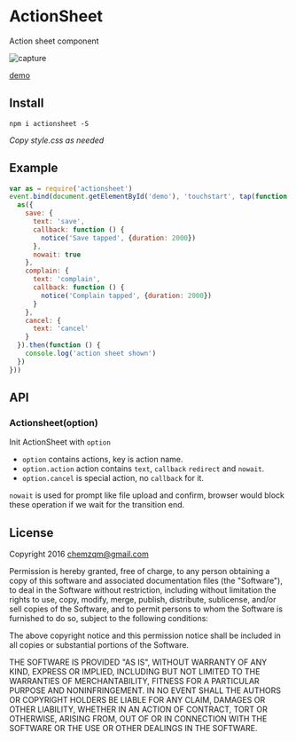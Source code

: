# ActionSheet

Action sheet component

![capture](https://chemzqm.me/images/04-10/actionsheet.jpeg)

[demo](https://chemzqm.github.io/actionsheet)

## Install

    npm i actionsheet -S

_Copy style.css as needed_

## Example

``` js
var as = require('actionsheet')
event.bind(document.getElementById('demo'), 'touchstart', tap(function () {
  as({
    save: {
      text: 'save',
      callback: function () {
        notice('Save tapped', {duration: 2000})
      },
      nowait: true
    },
    complain: {
      text: 'complain',
      callback: function () {
        notice('Complain tapped', {duration: 2000})
      }
    },
    cancel: {
      text: 'cancel'
    }
  }).then(function () {
    console.log('action sheet shown')
  })
}))
```

## API

### Actionsheet(option)

Init ActionSheet with `option`

* `option` contains actions, key is action name.
* `option.action` action contains `text`, `callback` `redirect` and `nowait`.
* `option.cancel` is special action, no `callback` for it.

`nowait` is used for prompt like file upload and confirm, browser would block
these operation if we wait for the transition end.

## License

  Copyright 2016 chemzqm@gmail.com

  Permission is hereby granted, free of charge, to any person obtaining
  a copy of this software and associated documentation files (the "Software"),
  to deal in the Software without restriction, including without limitation
  the rights to use, copy, modify, merge, publish, distribute, sublicense,
  and/or sell copies of the Software, and to permit persons to whom the
  Software is furnished to do so, subject to the following conditions:

  The above copyright notice and this permission notice shall be included
  in all copies or substantial portions of the Software.

  THE SOFTWARE IS PROVIDED "AS IS", WITHOUT WARRANTY OF ANY KIND,
  EXPRESS OR IMPLIED, INCLUDING BUT NOT LIMITED TO THE WARRANTIES
  OF MERCHANTABILITY, FITNESS FOR A PARTICULAR PURPOSE AND NONINFRINGEMENT.
  IN NO EVENT SHALL THE AUTHORS OR COPYRIGHT HOLDERS BE LIABLE FOR ANY CLAIM,
  DAMAGES OR OTHER LIABILITY, WHETHER IN AN ACTION OF CONTRACT,
  TORT OR OTHERWISE, ARISING FROM, OUT OF OR IN CONNECTION WITH THE SOFTWARE
  OR THE USE OR OTHER DEALINGS IN THE SOFTWARE.
